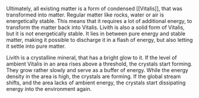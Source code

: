 Ultimately, all existing matter is a form of condensed [[Vitalis]], that was transformed into matter. Regular matter like rocks, water or air is energetically stable. This means that it requires a lot of additional energy, to transform the matter back into Vitalis. Livith is also a solid form of Vitalis, but it is not energetically stable. It lies in between pure energy and stable matter, making it possible to discharge it in a flash of energy, but also letting it settle into pure matter. 

Livith is a crystalline mineral, that has a bright glow to it. If the level of ambient Vitalis in an area rises above a threshold, the crystals start forming. They grow rather slowly and serve as a buffer of energy. While the energy density in the area is high, the crystals are forming. If the global stream shifts, and the area lacks of ambient energy, the crystals start dissipating energy into the environment again.